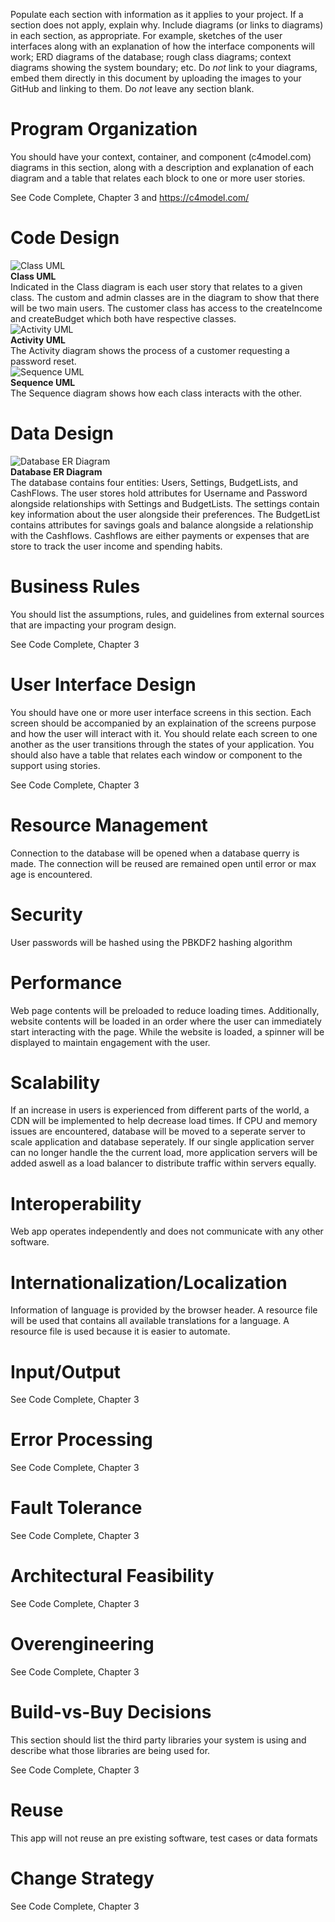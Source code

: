 Populate each section with information as it applies to your project. If a section does not apply, explain why. Include diagrams (or links to diagrams) in each section, as appropriate.  For example, sketches of the user interfaces along with an explanation of how the interface components will work; ERD diagrams of the database; rough class diagrams; context diagrams showing the system boundary; etc. Do _not_ link to your diagrams, embed them directly in this document by uploading the images to your GitHub and linking to them. Do _not_ leave any section blank.

# Program Organization

You should have your context, container, and component (c4model.com) diagrams in this section, along with a description and explanation of each diagram and a table that relates each block to one or more user stories. 

See Code Complete, Chapter 3 and https://c4model.com/

# Code Design

![Class UML](https://github.com/jenniferolenchak/Savester/blob/main/artifacts/documents/classUML.png)  
**Class UML**  
Indicated in the Class diagram is each user story that relates to a given class. The custom and admin classes are in the diagram to show that there will be two main users. The customer class has access to the createIncome and createBudget which both have respective classes.  
![Activity UML](https://github.com/jenniferolenchak/Savester/blob/main/artifacts/documents/activityUML.png)  
**Activity UML**  
The Activity diagram shows the process of a customer requesting a password reset.  
![Sequence UML](https://github.com/jenniferolenchak/Savester/blob/main/artifacts/documents/sequenceUML.png)   
**Sequence UML**  
The Sequence diagram shows how each class interacts with the other. 

# Data Design

![Database ER Diagram](https://github.com/jenniferolenchak/Savester/blob/main/artifacts/documents/ERdatabase.png)  
**Database ER Diagram**  
The database contains four entities: Users, Settings, BudgetLists, and CashFlows. The user stores hold attributes for Username and Password alongside relationships with Settings and BudgetLists. The settings contain key information about the user alongside their preferences. The BudgetList contains attributes for savings goals and balance alongside a relationship with the Cashflows. Cashflows are either payments or expenses that are store to track the user income and spending habits. 

# Business Rules

You should list the assumptions, rules, and guidelines from external sources that are impacting your program design. 

See Code Complete, Chapter 3

# User Interface Design

You should have one or more user interface screens in this section. Each screen should be accompanied by an explaination of the screens purpose and how the user will interact with it. You should relate each screen to one another as the user transitions through the states of your application. You should also have a table that relates each window or component to the support using stories. 

See Code Complete, Chapter 3

# Resource Management

Connection to the database will be opened when a database querry is made. The connection will be reused are remained open until error or max age is encountered.

# Security

User passwords will be hashed using the PBKDF2 hashing algorithm

# Performance

Web page contents will be preloaded to reduce loading times. Additionally, website contents will be loaded
in an order where the user can immediately start interacting with the page. While the website is loaded, a spinner will be displayed to maintain engagement
with the user. 

# Scalability

If an increase in users is experienced from different parts of the world, a CDN will be implemented to help decrease load times. If CPU and memory issues
are encountered, database will be moved to a seperate server to scale application and database seperately. If our single application server can no longer handle the
the current load, more application servers will be added aswell as a load balancer to distribute traffic within servers equally.

# Interoperability

Web app operates independently and does not communicate with any other software.

# Internationalization/Localization

Information of language is provided by the browser header. A resource file will be used that contains all available translations for a language. A resource
file is used because it is easier to automate.

# Input/Output

See Code Complete, Chapter 3

# Error Processing

See Code Complete, Chapter 3

# Fault Tolerance

See Code Complete, Chapter 3

# Architectural Feasibility

See Code Complete, Chapter 3

# Overengineering

See Code Complete, Chapter 3

# Build-vs-Buy Decisions

This section should list the third party libraries your system is using and describe what those libraries are being used for.

See Code Complete, Chapter 3

# Reuse

This app will not reuse an pre existing software, test cases or data formats

# Change Strategy

See Code Complete, Chapter 3
